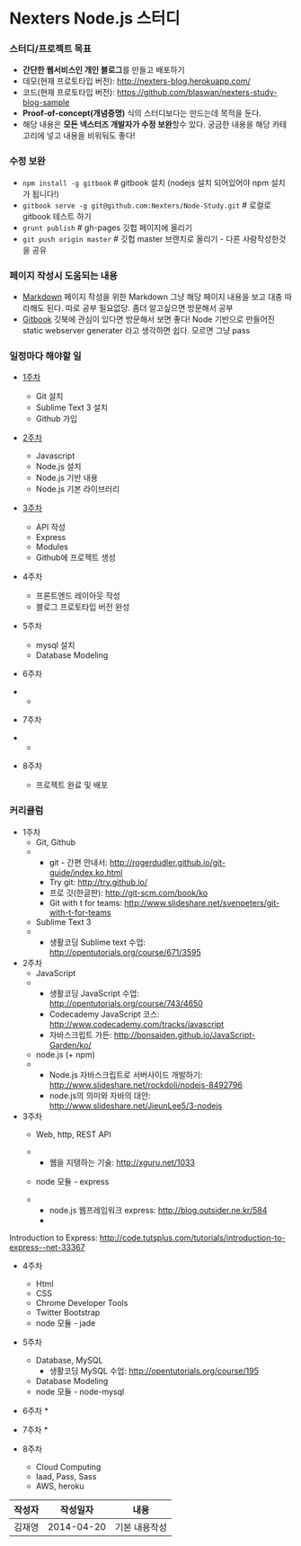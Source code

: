 Nexters Node.js 스터디
===

### 스터디/프로젝트 목표
   * **간단한 웹서비스인 개인 블로그**를 만들고 배포하기
   * 데모(현재 프로토타입 버전): http://nexters-blog.herokuapp.com/
   * 코드(현재 프로토타입 버전): https://github.com/blaswan/nexters-study-blog-sample
   * **Proof-of-concept(개념증명)** 식의 스터디보다는 만드는데 목적을 둔다.
   * 해당 내용은 **모든 넥스터즈 개발자가 수정 보완**할수 있다. 궁금한 내용을 해당 카테고리에 넣고 내용을 비워둬도 좋다!


### 수정 보완
* ```npm install -g gitbook``` # gitbook 설치 (nodejs 설치 되어있어야 npm 설치가 됩니다!)
* ```gitbook serve -g git@github.com:Nexters/Node-Study.git``` # 로컬로 gitbook 테스트 하기
* ```grunt publish``` # gh-pages 깃헙 페이지에 올리기
* ```git push origin master``` # 깃헙 master 브랜치로 올리기 - 다른 사람작성한것을 공유

### 페이지 작성시 도움되는 내용
* [Markdown](https://github.com/adam-p/markdown-here/wiki/Markdown-Cheatsheet) 페이지 작성을 위한 Markdown 그냥 해당 페이지 내용을 보고 대충 따라해도 된다. 따로 공부 필요없당. 좀더 알고싶으면 방문해서 공부
* [Gitbook](https://github.com/GitbookIO/gitbook) 깃북에 관심이 있다면 방문해서 보면 좋다! Node 기반으로 만들어진 static webserver generater 라고 생각하면 쉽다. 모르면 그냥 pass

### 일정마다 해야할 일
   * [1주차](./1week/README.html) 
      * Git 설치
      * Sublime Text 3 설치
      * Github 가입
   * [2주차](./2week/README.html) 
      * Javascript
      * Node.js 설치
      * Node.js 기반 내용
      * Node.js 기본 라이브러리
   * [3주차](./3week/README.html) 
      * API 작성
      * Express
      * Modules
      * Github에 프로젝트 생성
   * 4주차
      * 프론트엔드 레이아웃 작성
      * 블로그 프로토타입 버전 완성
   * 5주차
      * mysql 설치
      * Database Modeling
   * 6주차
   * 
      * 

   * 7주차
   * 
      * 

   * 8주차
      * 프로젝트 완료 및 배포

### 커리큘럼


   * 1주차
      * Git, Github
      * 
         * git - 간편 안내서: http://rogerdudler.github.io/git-guide/index.ko.html
         * Try git: http://try.github.io/
         * 프로 깃(한글판): http://git-scm.com/book/ko
         * Git with t for teams: http://www.slideshare.net/svenpeters/git-with-t-for-teams
      * Sublime Text 3
      * 
         * 생활코딩 Sublime text 수업: http://opentutorials.org/course/671/3595
   * 2주차
      * JavaScript
      * 
         * 생활코딩 JavaScript 수업: http://opentutorials.org/course/743/4650
         * Codecademy JavaScript 코스: http://www.codecademy.com/tracks/javascript
         * 자바스크립트 가든: http://bonsaiden.github.io/JavaScript-Garden/ko/
      * node.js (+ npm)
      * 
         * Node.js 자바스크립트로 서버사이드 개발하기: http://www.slideshare.net/rockdoli/nodejs-8492796
         * node.js의 의미와 자바의 대안: http://www.slideshare.net/JieunLee5/3-nodejs
   * 3주차
      * Web, http, REST API
      * 
         * 웹을 지탱하는 기술: http://xguru.net/1033

      * node 모듈 - express
      * 
         * node.js 웹프레임워크 express: http://blog.outsider.ne.kr/584
         * 
Introduction to Express: http://code.tutsplus.com/tutorials/introduction-to-express--net-33367
   * 4주차
      * Html
      * CSS
      * Chrome Developer Tools
      * Twitter Bootstrap
      * node 모듈 - jade
   * 5주차
      * Database, MySQL
         * 생활코딩 MySQL 수업: http://opentutorials.org/course/195
      * Database Modeling
      * node 모듈 - node-mysql
   * 6주차
      * 

   * 7주차
      * 

   * 8주차
      * Cloud Computing
      * Iaad, Pass, Sass
      * AWS, heroku


| 작성자       | 작성일자           | 내용  |
| ------------- |:-------------:| :-----:|
| 김재영     | 2014-04-20 | 기본 내용작성  |
